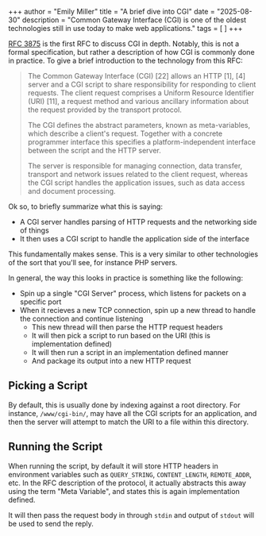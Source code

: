 +++
author = "Emily Miller"
title = "A brief dive into CGI"
date = "2025-08-30"
description = "Common Gateway Interface (CGI) is one of the oldest technologies still in use today to make web applications."
tags = [  ]
+++

[RFC 3875](https://www.rfc-editor.org/rfc/rfc3875) is the first RFC to discuss CGI in depth. Notably, this is not a formal specification, but rather a description of how CGI is commonly done in practice. To give a brief introduction to the technology from this RFC:

>    The Common Gateway Interface (CGI) [22] allows an HTTP [1], [4]
>   server and a CGI script to share responsibility for responding to
>   client requests.  The client request comprises a Uniform Resource
>   Identifier (URI) [11], a request method and various ancillary
>   information about the request provided by the transport protocol.
>
>   The CGI defines the abstract parameters, known as meta-variables,
>   which describe a client's request.  Together with a concrete
>   programmer interface this specifies a platform-independent interface
>   between the script and the HTTP server.
>
>   The server is responsible for managing connection, data transfer,
>   transport and network issues related to the client request, whereas
>   the CGI script handles the application issues, such as data access
>   and document processing.

Ok so, to briefly summarize what this is saying:
 - A CGI server handles parsing of HTTP requests and the networking side of things
 - It then uses a CGI script to handle the application side of the interface

This fundamentally makes sense. This is a very similar to other technologies of the sort that you'll see, for instance PHP servers.

In general, the way this looks in practice is something like the following:
 - Spin up a single "CGI Server" process, which listens for packets on a specific port
 - When it recieves a new TCP connection, spin up a new thread to handle the connection and continue listening
    - This new thread will then parse the HTTP request headers
    - It will then pick a script to run based on the URI (this is implementation defined)
    - It will then run a script in an implementation defined manner 
    - And package its output into a new HTTP request

## Picking a Script

By default, this is usually done by indexing against a root directory. For instance, `/www/cgi-bin/`, may have all the CGI scripts for an application, and then the server will attempt to match the URI to a file within this directory. 

## Running the Script

When running the script, by default it will store HTTP headers in environment variables such as `QUERY_STRING`, `CONTENT_LENGTH`, `REMOTE_ADDR`, etc. In the RFC description of the protocol, it actually abstracts this away using the term "Meta Variable", and states this is again implementation defined. 

It will then pass the request body in through `stdin` and output of `stdout` will be used to send the reply.
